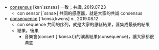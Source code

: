 - [consensus](https://tw.dictionary.search.yahoo.com/search?p=consensus) [kənˋsɛnsəs] 一致；共識, 2019.07.23
  - con sensor [ˋsɛnsɚ] 共同的感應器，就是大家的共識 consensus
- [consequence](https://tw.dictionary.search.yahoo.com/search?p=consequence) [ˋkɑnsə͵kwɛns] n., 2019.08.12
  - con sequence 共同的序列，就是大家的思緒結果，匯集成最後的結果
  - 結果，後果
    - 音樂會(concert [ˋkɑnsɚt])的演奏結果(consequence)，讓大家都很滿意
